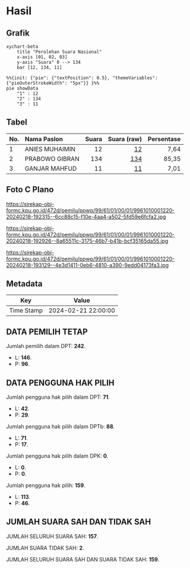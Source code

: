 # Hasil

## Grafik

```mermaid
xychart-beta
    title "Perolehan Suara Nasional"
    x-axis [01, 02, 03]
    y-axis "Suara" 0 --> 134
    bar [12, 134, 11]
```

```mermaid
%%{init: {"pie": {"textPosition": 0.5}, "themeVariables": {"pieOuterStrokeWidth": "5px"}} }%%
pie showData
    "1" : 12
    "2" : 134
    "3" : 11
```

## Tabel

| No. | Nama Paslon    | Suara | Suara (raw) | Persentase |
|:--- |:-------------- | -----:| -----------:| ----------:|
| 1   | ANIES MUHAIMIN | 12    | [12][p-1]   | 7,64       |
| 2   | PRABOWO GIBRAN | 134   | [134][p-2]  | 85,35      |
| 3   | GANJAR MAHFUD  | 11    | [11][p-3]   | 7,01       |


[p-1]: https://github.com/gigit-pemilu/pemilu-2024/blob/main/pilpres/hitung-suara/sub/99-luar-negeri/sub/61-kota-kinabalu-malaysia/sub/01-kota-kinabalu-malaysia/sub/0001-kota-kinabalu-malaysia/sub/220-ksk-209/sub/paslon-1.txt
[p-2]: https://github.com/gigit-pemilu/pemilu-2024/blob/main/pilpres/hitung-suara/sub/99-luar-negeri/sub/61-kota-kinabalu-malaysia/sub/01-kota-kinabalu-malaysia/sub/0001-kota-kinabalu-malaysia/sub/220-ksk-209/sub/paslon-2.txt
[p-3]: https://github.com/gigit-pemilu/pemilu-2024/blob/main/pilpres/hitung-suara/sub/99-luar-negeri/sub/61-kota-kinabalu-malaysia/sub/01-kota-kinabalu-malaysia/sub/0001-kota-kinabalu-malaysia/sub/220-ksk-209/sub/paslon-3.txt

## Foto C Plano

https://sirekap-obj-formc.kpu.go.id/472d/pemilu/ppwp/99/61/01/00/01/9961010001220-20240218-192315--6cc88c15-f10e-4aa4-a502-5fd59e6fcfa2.jpg

https://sirekap-obj-formc.kpu.go.id/472d/pemilu/ppwp/99/61/01/00/01/9961010001220-20240218-192926--8a65511c-3175-46b7-b41b-bcf35165da55.jpg

https://sirekap-obj-formc.kpu.go.id/472d/pemilu/ppwp/99/61/01/00/01/9961010001220-20240218-193129--4e3d1411-0eb6-4810-a390-9edd04173fa3.jpg


## Metadata

| Key        | Value               |
| ---------- | ------------------- |
| Time Stamp | 2024-02-21 22:00:00 |


## DATA PEMILIH TETAP

Jumlah pemilih dalam DPT: **242**.
 * L: **146**.
 * P: **96**.

## DATA PENGGUNA HAK PILIH

Jumlah pengguna hak pilih dalam DPT: **71**.
 * L: **42**.
 * P: **29**.

Jumlah pengguna hak pilih dalam DPTb: **88**.
 * L: **71**.
 * P: **17**.

Jumlah pengguna hak pilih dalam DPK: **0**.
 * L: **0**.
 * P: **0**.

Jumlah pengguna hak pilih: **159**.
 * L: **113**.
 * P: **46**.

## JUMLAH SUARA SAH DAN TIDAK SAH

JUMLAH SELURUH SUARA SAH: **157**.

JUMLAH SUARA TIDAK SAH: **2**.

JUMLAH SELURUH SUARA SAH DAN SUARA TIDAK SAH: **159**.


